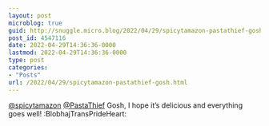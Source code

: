```yaml
---
layout: post
microblog: true
guid: http://snuggle.micro.blog/2022/04/29/spicytamazon-pastathief-gosh.html
post_id: 4547116
date: 2022-04-29T14:36:36-0000
lastmod: 2022-04-29T14:36:36-0000
type: post
categories:
- "Posts"
url: /2022/04/29/spicytamazon-pastathief-gosh.html
---
```

<p><span class="h-card" translate="no"><a href="https://tech.lgbt/@spicytamazon" class="u-url mention">@<span>spicytamazon</span></a></span> <span class="h-card" translate="no"><a href="https://terra.incognita.net/@PastaThief" class="u-url mention">@<span>PastaThief</span></a></span> Gosh, I hope it’s delicious and everything goes well! :BlobhajTransPrideHeart:</p>
